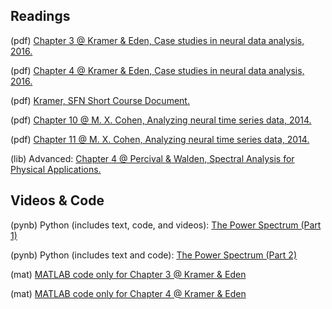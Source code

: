 ## Readings

(pdf) 	[Chapter 3 @ Kramer & Eden, Case studies in neural data analysis, 2016.](/Topic-5%20The%20power%20spectrum/Readings/Kramer%20%26%20Eden%20Chapter%203.pdf)

(pdf)   [Chapter 4 @ Kramer & Eden, Case studies in neural data analysis, 2016.](Topic-5%20The%20power%20spectrum/Readings/Kramer%20%26%20Eden%20Chapter%204.pdf)

(pdf) 	[Kramer, SFN Short Course Document.](https://github.com/Mark-Kramer/BU-MA665-MA666/blob/master/Week-5%20The%20power%20spectrum/Readings/Kramer_SFN_Short_Course.pdf)

(pdf)	  [Chapter 10 @ M. X. Cohen, Analyzing neural time series data, 2014.](https://github.com/Mark-Kramer/BU-MA665-MA666/blob/master/Week-5%20The%20power%20spectrum/Readings/Cohen%20Chapter%2010.pdf)

(pdf) 	[Chapter 11 @ M. X. Cohen, Analyzing neural time series data, 2014.](https://github.com/Mark-Kramer/BU-MA665-MA666/blob/master/Week-5%20The%20power%20spectrum/Readings/Cohen%20Chapter%2011.pdf)

(lib) 	Advanced: [Chapter 4 @ Percival & Walden, Spectral Analysis for Physical Applications.](https://www.cambridge.org/core/books/spectral-analysis-for-physical-applications/A9195239A8965A2C53D43EB2D1B80A33)

## Videos & Code

(pynb)  Python (includes text, code, and videos): [The Power Spectrum (Part 1)](https://github.com/Mark-Kramer/Case-Studies-Python/tree/master/Analysis%20of%20Rhythmic%20Activity%20in%20the%20Scalp%20EEG)

(pynb)  Python (includes text and code): [The Power Spectrum (Part 2)](https://github.com/Mark-Kramer/Case-Studies-Python/tree/master/Analysis%20of%20Rhythmic%20Activity%20in%20the%20Scalp%20EEG)

(mat)   [MATLAB code only for Chapter 3 @ Kramer & Eden](https://github.com/Mark-Kramer/Case-Studies-Kramer-Eden/blob/master/Chapter3/Chapter_3.m)

(mat)   [MATLAB code only for Chapter 4 @ Kramer & Eden](https://github.com/Mark-Kramer/Case-Studies-Kramer-Eden/blob/master/Chapter4/Chapter_4.m)
